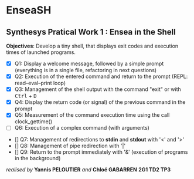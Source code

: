 # EnseaSH

## Synthesys Pratical Work 1 : Ensea in the Shell

**Objectives**: Develop a tiny shell, that displays exit codes and execution times of launched
programs.

- [x] Q1: Display a welcome message, followed by a simple prompt (everything is in a single file, refactoring in next questions)
- [x] Q2: Execution of the entered command and return to the prompt (REPL: read–eval–print
loop)
- [x] Q3: Management of the shell output with the command "exit" or with <kbd>Ctrl</kbd> + <kbd>D</kbd>
- [x] Q4: Display the return code (or signal) of the previous command in the prompt
- [x] Q5: Measurement of the command execution time using the call clock_gettime()
- [ ] Q6: Execution of a complex command (with arguments)
- [] Q7: Management of redirections to **stdin** and **stdout** with '<' and '>'
- [] Q8: Management of pipe redirection with '|'
- [] Q9: Return to the prompt immediately with '&' (execution of programs in the background)

*realised by* **Yannis PELOUTIER** *and* **Chloé GABARREN** **2G1 TD2 TP3**